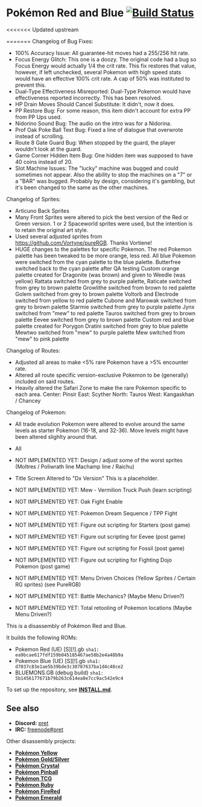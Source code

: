 # Pokémon Red and Blue [![Build Status][travis-badge]][travis]

<<<<<<< Updated upstream

=======
Changelog of Bug Fixes:
- 100% Accuracy Issue: All guarantee-hit moves had a 255/256 hit rate.
- Focus Energy Glitch: This one is a doozy.  The original code had a bug so Focus Energy would
actually 1/4 the crit rate.  This fix restores that value, however, if left unchecked, several
Pokemon with high speed stats would have an effective 100% crit rate.  A cap of 50% was
instituted to prevent this.
- Dual-Type Effectiveness Misreported: Dual-Type Pokemon would have effectiveness reported
incorrectly.  This has been resolved.
- HP Drain Moves Should Cancel Substitute: It didn't, now it does.
- PP Restore Bug: For some reason, this item didn't account for extra PP from PP Ups used.
- Nidorino Sound Bug: The audio on the intro was for a Nidorina.
- Prof Oak Poke Ball Text Bug: Fixed a line of dialogue that overwrote instead of scrolling.
- Route 8 Gate Guard Bug: When stopped by the guard, the player wouldn't look at the guard.
- Game Corner Hidden Item Bug: One hidden item was supposed to have 40 coins instead of 20.
- Slot Machine Issues: The "lucky" machine was bugged and could sometimes not appear.  Also the
ability to stop the machines on a "7" or a "BAR" was bugged.  Probably by design, considering it's
gambling, but it's been changed to the same as the other machines.

Changelog of Sprites:
- Articuno Back Sprites
- Many Front Sprites were altered to pick the best version of the Red or Green version.
1 or 2 Spaceworld sprites were used, but the intention is to retain the original art style.
- Used several adjusted sprites from https://github.com/Vortyne/pureRGB.  Thanks Vortiene!
- HUGE changes to the palettes for specific Pokemon.
	The red Pokemon palette has been tweaked to be more orange, less red.
	All blue Pokemon were switched from the cyan palette to the blue palette.
	Butterfree switched back to the cyan palette after QA testing
	Custom orange palette created for Dragonite (was brown) and given to Weedle (was yellow)
	Rattata switched from grey to purple palette, Raticate switched from grey to brown palette
	Growlithe switched from brown to red palette
	Golem switched from grey to brown palette
	Voltorb and Electrode switched from yellow to red palette
	Cubone and Marowak switched from grey to brown palette
	Starmie switched from grey to purple palette
	Jynx switched from "mew" to red palette
	Tauros switched from grey to brown palette
	Eevee switched from grey to brown palette
	Custom red and blue palette created for Porygon
	Dratini switched from grey to blue palette
	Mewtwo switched from "mew" to purple palette
	Mew switched from "mew" to pink palette
	

Changelog of Routes:
- Adjusted all areas to make <5% rare Pokemon have a >5% encounter rate.
- Altered all route specific version-exclusive Pokemon to be (generally) included on said routes.
- Heavily altered the Safari Zone to make the rare Pokemon specific to each area.
	Center: Pinsir
	East: Scyther
	North: Tauros
	West: Kangaskhan / Chancey


Changelog of Pokemon:
- All trade evolution Pokemon were altered to evolve around the same levels as starter Pokemon
(16-18, and 32-36).  Move levels might have been altered slighlty around that.
- All 

- NOT IMPLEMENTED YET: Design / adjust some of the worst sprites (Moltres / Poliwrath line
Machamp line / Raichu)  
- Title Screen Altered to "Dx Version" This is a placeholder.
- NOT IMPLEMENTED YET: Mew - Vermilion Truck Push (learn scripting)
- NOT IMPLEMENTED YET: Oak Fight Enable
- NOT IMPLEMENTED YET: Pokemon Dream Sequence / TPP Fight
- NOT IMPLEMENTED YET: Figure out scripting for Starters (post game)
- NOT IMPLEMENTED YET: Figure out scripting for Eevee (post game)
- NOT IMPLEMENTED YET: Figure out scripting for Fossil (post game)
- NOT IMPLEMENTED YET: Figure out scripting for Fighting Dojo Pokemon (post game)
- NOT IMPLEMENTED YET: Menu Driven Choices (Yellow Sprites / Certain RG sprites) (see PureRGB)
- NOT IMPLEMENTED YET: Battle Mechanics? (Maybe Menu Driven?)
- NOT IMPLEMENTED YET: Total retooling of Pokemon locations (Maybe Menu Driven?)








This is a disassembly of Pokémon Red and Blue.

It builds the following ROMs:

- Pokemon Red (UE) [S][!].gb `sha1: ea9bcae617fdf159b045185467ae58b2e4a48b9a`
- Pokemon Blue (UE) [S][!].gb `sha1: d7037c83e1ae5b39bde3c30787637ba1d4c48ce2`
- BLUEMONS.GB (debug build) `sha1: 5b1456177671b79b263c614ea0e7cc9ac542e9c4`

To set up the repository, see [**INSTALL.md**](INSTALL.md).


## See also

- **Discord:** [pret][discord]
- **IRC:** [freenode#pret][irc]

Other disassembly projects:

- [**Pokémon Yellow**][pokeyellow]
- [**Pokémon Gold/Silver**][pokegold]
- [**Pokémon Crystal**][pokecrystal]
- [**Pokémon Pinball**][pokepinball]
- [**Pokémon TCG**][poketcg]
- [**Pokémon Ruby**][pokeruby]
- [**Pokémon FireRed**][pokefirered]
- [**Pokémon Emerald**][pokeemerald]

[pokeyellow]: https://github.com/pret/pokeyellow
[pokegold]: https://github.com/pret/pokegold
[pokecrystal]: https://github.com/pret/pokecrystal
[pokepinball]: https://github.com/pret/pokepinball
[poketcg]: https://github.com/pret/poketcg
[pokeruby]: https://github.com/pret/pokeruby
[pokefirered]: https://github.com/pret/pokefirered
[pokeemerald]: https://github.com/pret/pokeemerald
[discord]: https://discord.gg/d5dubZ3
[irc]: https://kiwiirc.com/client/irc.freenode.net/?#pret
[travis]: https://travis-ci.org/pret/pokered
[travis-badge]: https://travis-ci.org/pret/pokered.svg?branch=master
